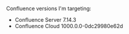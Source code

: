 

Confluence versions I'm targeting:

- Confluence Server 7.14.3
- Confluence Cloud 1000.0.0-0dc29980e62d

[server-api]: https://developer.atlassian.com/server/confluence/confluence-server-rest-api/
[cloud-api]: https://developer.atlassian.com/cloud/confluence/rest/intro/
